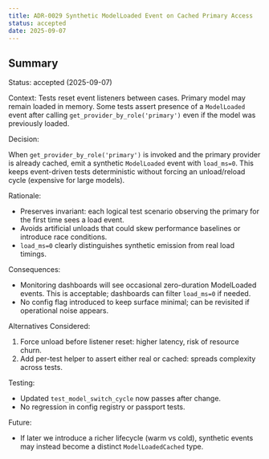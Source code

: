 ```yaml
---
title: ADR-0029 Synthetic ModelLoaded Event on Cached Primary Access
status: accepted
date: 2025-09-07
---
```


## Summary

Status: accepted (2025-09-07)

Context:
Tests reset event listeners between cases. Primary model may remain loaded in memory. Some tests assert presence of a `ModelLoaded` event after calling `get_provider_by_role('primary')` even if the model was previously loaded.

Decision:

When `get_provider_by_role('primary')` is invoked and the primary provider is already cached, emit a synthetic `ModelLoaded` event with `load_ms=0`. This keeps event-driven tests deterministic without forcing an unload/reload cycle (expensive for large models).

Rationale:

* Preserves invariant: each logical test scenario observing the primary for the first time sees a load event.
* Avoids artificial unloads that could skew performance baselines or introduce race conditions.
* `load_ms=0` clearly distinguishes synthetic emission from real load timings.

Consequences:

* Monitoring dashboards will see occasional zero-duration ModelLoaded events. This is acceptable; dashboards can filter `load_ms=0` if needed.
* No config flag introduced to keep surface minimal; can be revisited if operational noise appears.

Alternatives Considered:

1. Force unload before listener reset: higher latency, risk of resource churn.
2. Add per-test helper to assert either real or cached: spreads complexity across tests.

Testing:

* Updated `test_model_switch_cycle` now passes after change.
* No regression in config registry or passport tests.

Future:

* If later we introduce a richer lifecycle (warm vs cold), synthetic events may instead become a distinct `ModelLoadedCached` type.
